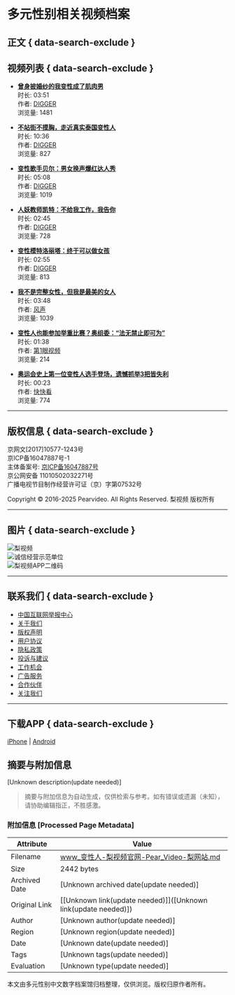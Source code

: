 # 多元性别相关视频档案

## 正文 { data-search-exclude }


## 视频列表 { data-search-exclude }

- **[曾身披婚纱的我变性成了肌肉男](video_1049091)**  
  时长: 03:51  
  作者: [DIGGER](author_11549142)  
  浏览量: 1481

- **[不站街不摸胸，走近真实泰国变性人](video_1025864)**  
  时长: 10:36  
  作者: [DIGGER](author_11549142)  
  浏览量: 827

- **[变性歌手贝尔：男女换声爆红达人秀](video_1025769)**  
  时长: 05:08  
  作者: [DIGGER](author_11549142)  
  浏览量: 1019

- **[人妖教师凯特：不给我工作，我告你](video_1022167)**  
  时长: 02:45  
  作者: [DIGGER](author_11549142)  
  浏览量: 728

- **[变性模特洛丽塔：终于可以做女孩](video_1017013)**  
  时长: 02:55  
  作者: [DIGGER](author_11549142)  
  浏览量: 813

- **[我不是完整女性，但我是最美的女人](video_1050495)**  
  时长: 03:48  
  作者: [风声](author_11549120)  
  浏览量: 1039

- **[变性人也能参加举重比赛？奥组委：“法无禁止即可为”](video_1749022)**  
  时长: 01:38  
  作者: [第1眼视频](author_12033417)  
  浏览量: 214

- **[奥运会史上第一位变性人选手登场，遗憾抓举3把皆失利](video_1737434)**  
  时长: 00:23  
  作者: [快快看](author_11724129)  
  浏览量: 774

---

## 版权信息 { data-search-exclude }

京网文\[2017\]10577-1243号  
京ICP备16047887号-1  
主体备案号: [京ICP备16047887号](http://beian.miit.gov.cn)  
京公网安备 11010502032271号  
广播电视节目制作经营许可证（京）字第07532号  

Copyright © 2016-2025 Pearvideo. All Rights Reserved. 梨视频 版权所有  

---

## 图片 { data-search-exclude }

![梨视频](https://page.pearvideo.com/webres/img/internet_culture173.png)  
![诚信经营示范单位](https://trust.hss.org.cn/credit/crz2002.png)  
![梨视频APP二维码](https://page.pearvideo.com/webres/img/qr160_download4.png)  

---

## 联系我们 { data-search-exclude }

- [中国互联网举报中心](http://www.12377.cn/)
- [关于我们](aboutus.jsp)
- [版权声明](copyright.jsp)
- [用户协议](useragreement.jsp)
- [隐私政策](privacy_policy.jsp)
- [投诉与建议](complaints_guide.jsp)
- [工作机会](workus.jsp)
- [广告服务](adservice.jsp)
- [合作伙伴](partner.jsp)
- [关注我们](attentionus.jsp)  

---

## 下载APP { data-search-exclude }

[iPhone](https://itunes.apple.com/cn/app/id1165731962?mt=8) | [Android](http://www.pearvideo.com/download?id=4)  
<!-- tcd_original_link https://www.pearvideo.com/tag_6198 -->


## 摘要与附加信息

<!-- tcd_abstract -->
[Unknown description(update needed)]
<!-- tcd_abstract_end -->

> 摘要与附加信息为自动生成，仅供检索与参考。如有错误或遗漏（未知），请协助编辑指正，不胜感激。

### 附加信息 [Processed Page Metadata]

| Attribute       | Value                                  |
|-----------------|----------------------------------------|
| Filename        | www_变性人-梨视频官网-Pear_Video-梨网站.md                             |
| Size            | 2442 bytes                           |
| Archived Date   | [Unknown archived date(update needed)]                             |
| Original Link   | [[Unknown link(update needed)]]([Unknown link(update needed)])                       |
| Author          | [Unknown author(update needed)]                               |
| Region          | [Unknown region(update needed)]                               |
| Date            | [Unknown date(update needed)]                                 |
| Tags            | [Unknown tags(update needed)]                                 |
| Evaluation            | [Unknown type(update needed)]                                 |
<!-- tcd_table_end -->

本文由多元性别中文数字档案馆归档整理，仅供浏览。版权归原作者所有。
